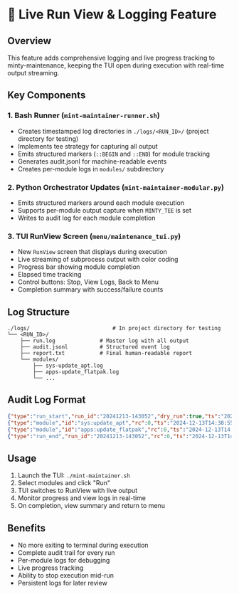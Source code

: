 # 🍃 Live Run View & Logging Feature

## Overview
This feature adds comprehensive logging and live progress tracking to minty-maintenance, keeping the TUI open during execution with real-time output streaming.

## Key Components

### 1. Bash Runner (`mint-maintainer-runner.sh`)
- Creates timestamped log directories in `./logs/<RUN_ID>/` (project directory for testing)
- Implements tee strategy for capturing all output
- Emits structured markers (`::BEGIN` and `::END`) for module tracking
- Generates audit.jsonl for machine-readable events
- Creates per-module logs in `modules/` subdirectory

### 2. Python Orchestrator Updates (`mint-maintainer-modular.py`)
- Emits structured markers around each module execution
- Supports per-module output capture when `MINTY_TEE` is set
- Writes to audit log for each module completion

### 3. TUI RunView Screen (`menu/maintenance_tui.py`)
- New `RunView` screen that displays during execution
- Live streaming of subprocess output with color coding
- Progress bar showing module completion
- Elapsed time tracking
- Control buttons: Stop, View Logs, Back to Menu
- Completion summary with success/failure counts

## Log Structure
```
./logs/                          # In project directory for testing
└── <RUN_ID>/
    ├── run.log              # Master log with all output
    ├── audit.jsonl          # Structured event log
    ├── report.txt           # Final human-readable report
    └── modules/
        ├── sys-update_apt.log
        ├── apps-update_flatpak.log
        └── ...
```

## Audit Log Format
```json
{"type":"run_start","run_id":"20241213-143052","dry_run":true,"ts":"2024-12-13T14:30:52-05:00"}
{"type":"module","id":"sys:update_apt","rc":0,"ts":"2024-12-13T14:30:55-05:00"}
{"type":"module","id":"apps:update_flatpak","rc":0,"ts":"2024-12-13T14:31:02-05:00"}
{"type":"run_end","run_id":"20241213-143052","rc":0,"ts":"2024-12-13T14:31:05-05:00"}
```

## Usage
1. Launch the TUI: `./mint-maintainer.sh`
2. Select modules and click "Run"
3. TUI switches to RunView with live output
4. Monitor progress and view logs in real-time
5. On completion, view summary and return to menu

## Benefits
- No more exiting to terminal during execution
- Complete audit trail for every run
- Per-module logs for debugging
- Live progress tracking
- Ability to stop execution mid-run
- Persistent logs for later review
